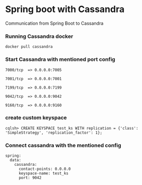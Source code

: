 # Spring boot with Cassandra 
Communication from Spring Boot to Cassandra 

### Running Cassandra docker
`docker pull cassandra`

### Start Cassandra with mentioned port config
````
7000/tcp  => 0.0.0.0:7005

7001/tcp  => 0.0.0.0:7001

7199/tcp  => 0.0.0.0:7199

9042/tcp  => 0.0.0.0:9042

9160/tcp  => 0.0.0.0:9160
````

### create custom keyspace
`cqlsh> CREATE KEYSPACE test_ks WITH replication = {'class': 'SimpleStrategy', 'replication_factor': 1};`

### Connect cassandra with the mentioned config
````
spring:
  data:
    cassandra:
      contact-points: 0.0.0.0
      keyspace-name: test_ks
      port: 9042
````
